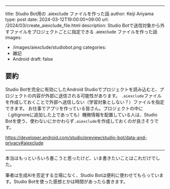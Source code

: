 ---
title: Studio Bot用の .aiexclude ファイルを作った話
author: Keiji Ariyama
type: post
date: 2024-03-12T19:00:00+09:00
url: /2024/03/create_aiexclude_file.html
description: Studio Botで送信対象から外すファイルをプロジェクトごとに指定できる .aiexclude ファイルを作った話
images: 
  - /images/aiexclude/studiobot.png
categories:
  - 雑記
  - Android
draft: false

## 要約
Studio Botを完全に有効にしたAndroid Studioでプロジェクトを読み込むと、プロジェクトの内容が外部に送信される可能性があります。
`.aiexclude`ファイルを作成しておくことで外部へ送信しない（学習対象としない？）ファイルを指定できます。
お仕事でアプリを作っている皆さん。プロジェクトの中に（.gitignoreに追加した上であっても）機微情報を配置している人は、Studio Botを使う、使わないにかかわらず`.aiexclude`を作成しておくのが良さそうです。

https://developer.android.com/studio/preview/studio-bot/data-and-privacy#aiexclude

----

本当はもっといろいろ書こうと思ったけど、いま書きたいことはこれだけでした。

筆者は生成AIを否定する立場になく、Studio Botは便利に使わせてもらっています。Studio Botを使った感想とかは時間があったら書きます。
